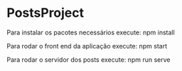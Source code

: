 # PostsProject

Para instalar os pacotes necessários execute: npm install

Para rodar o front end da aplicação execute: npm start

Para rodar o servidor dos posts execute: npm run serve
